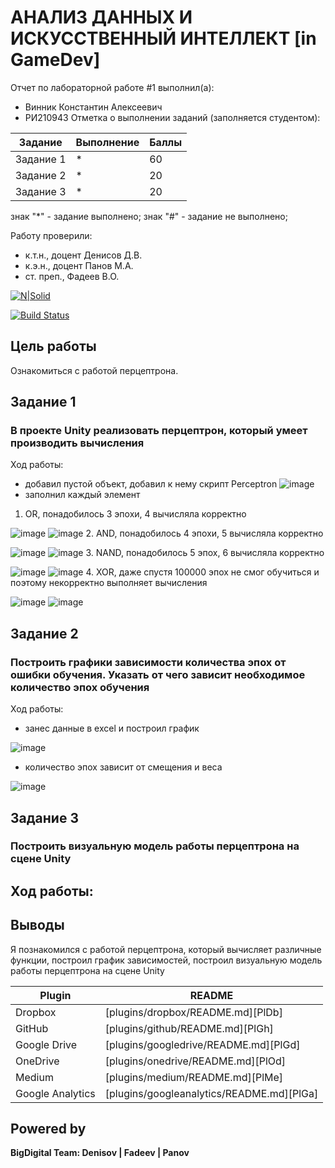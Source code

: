 # АНАЛИЗ ДАННЫХ И ИСКУССТВЕННЫЙ ИНТЕЛЛЕКТ [in GameDev]
Отчет по лабораторной работе #1 выполнил(а):
- Винник Константин Алексеевич
- РИ210943
Отметка о выполнении заданий (заполняется студентом):

| Задание | Выполнение | Баллы |
| ------ | ------ | ------ |
| Задание 1 | * | 60 |
| Задание 2 | * | 20 |
| Задание 3 | * | 20 |

знак "*" - задание выполнено; знак "#" - задание не выполнено;

Работу проверили:
- к.т.н., доцент Денисов Д.В.
- к.э.н., доцент Панов М.А.
- ст. преп., Фадеев В.О.

[![N|Solid](https://cldup.com/dTxpPi9lDf.thumb.png)](https://nodesource.com/products/nsolid)

[![Build Status](https://travis-ci.org/joemccann/dillinger.svg?branch=master)](https://travis-ci.org/joemccann/dillinger)

## Цель работы
Ознакомиться с работой перцептрона.
## Задание 1
### В проекте Unity реализовать перцептрон, который умеет производить вычисления
Ход работы:
- добавил пустой объект, добавил к нему скрипт Perceptron
![image](https://user-images.githubusercontent.com/60822244/204272208-bff1f805-0479-4d18-ad50-c75fb4f99268.png)
- заполнил каждый элемент
1. OR, понадобилось 3 эпохи, 4 вычисляла корректно

![image](https://user-images.githubusercontent.com/60822244/204275993-da71454e-d42c-441b-96d7-2de93902ab02.png)
![image](https://user-images.githubusercontent.com/60822244/204275107-484f83ac-a1b4-49e9-ac1b-6901d3a9fce6.png)
2. AND, понадобилось 4 эпохи, 5 вычисляла корректно

![image](https://user-images.githubusercontent.com/60822244/204276056-fc5d36d7-7c81-4c02-9bfe-e6511e0be419.png)
![image](https://user-images.githubusercontent.com/60822244/204275587-2ac5ea8d-fdec-4bb5-af15-96d5acd70b26.png)
3. NAND, понадобилось 5 эпох, 6 вычисляла корректно

![image](https://user-images.githubusercontent.com/60822244/204276085-69baf390-89f3-4508-9ed3-b178cb536b87.png)
![image](https://user-images.githubusercontent.com/60822244/204275918-b12ff651-123a-46f9-a453-e36005b06da0.png)
4. XOR, даже спустя 100000 эпох не смог обучиться и поэтому некорректно выполняет вычисления

![image](https://user-images.githubusercontent.com/60822244/204277780-5b64303f-6db7-4343-b352-b1a439c139e7.png)
![image](https://user-images.githubusercontent.com/60822244/204277742-77c17538-d4bc-45d0-937f-77fd33f14c92.png)
## Задание 2
### Построить графики зависимости количества эпох от ошибки обучения. Указать от чего зависит необходимое количество эпох обучения
Ход работы:
- занес данные в excel и построил график

![image](https://user-images.githubusercontent.com/60822244/204281211-3dae577e-bbc3-4d04-a3cf-e016dff9c4ba.png)
- количество эпох зависит от смещения и веса

![image](https://user-images.githubusercontent.com/60822244/204281641-27466562-6385-4abd-bd2f-f9cb5cdeebd2.png)
## Задание 3
### Построить визуальную модель работы перцептрона на сцене Unity
Ход работы:
-

## Выводы

Я познакомился с работой перцептрона, который вычисляет различные функции, построил график зависимостей, построил визуальную модель работы перцептрона на сцене Unity

| Plugin | README |
| ------ | ------ |
| Dropbox | [plugins/dropbox/README.md][PlDb] |
| GitHub | [plugins/github/README.md][PlGh] |
| Google Drive | [plugins/googledrive/README.md][PlGd] |
| OneDrive | [plugins/onedrive/README.md][PlOd] |
| Medium | [plugins/medium/README.md][PlMe] |
| Google Analytics | [plugins/googleanalytics/README.md][PlGa] |

## Powered by

**BigDigital Team: Denisov | Fadeev | Panov**
